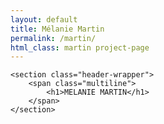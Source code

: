 ```yaml
---
layout: default
title: Mélanie Martin
permalink: /martin/
html_class: martin project-page
---
```


<section class="project-wrapper">

    <section class="header-wrapper">
        <span class="multiline">
            <h1>MELANIE MARTIN</h1>
        </span>
    </section>

</section>